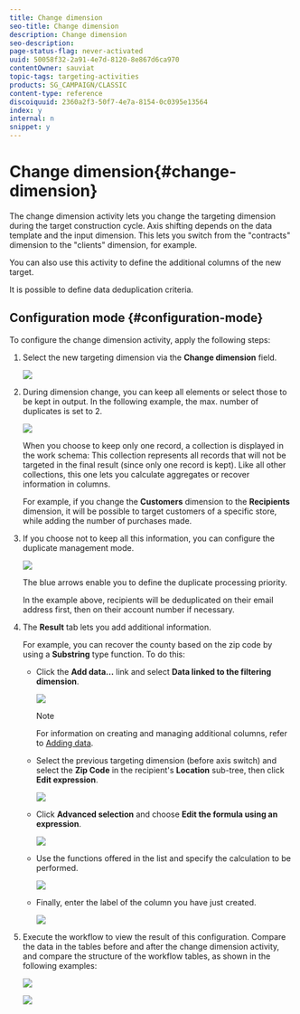 ```yaml
---
title: Change dimension
seo-title: Change dimension
description: Change dimension
seo-description: 
page-status-flag: never-activated
uuid: 50058f32-2a91-4e7d-8120-8e867d6ca970
contentOwner: sauviat
topic-tags: targeting-activities
products: SG_CAMPAIGN/CLASSIC
content-type: reference
discoiquuid: 2360a2f3-50f7-4e7a-8154-0c0395e13564
index: y
internal: n
snippet: y
---
```


# Change dimension{#change-dimension}

The change dimension activity lets you change the targeting dimension during the target construction cycle. Axis shifting depends on the data template and the input dimension. This lets you switch from the "contracts" dimension to the "clients" dimension, for example.

You can also use this activity to define the additional columns of the new target.

It is possible to define data deduplication criteria.

## Configuration mode {#configuration-mode}

To configure the change dimension activity, apply the following steps:

1. Select the new targeting dimension via the **Change dimension** field.

   ![](assets/s_user_change_dimension_param1.png)

1. During dimension change, you can keep all elements or select those to be kept in output. In the following example, the max. number of duplicates is set to 2.

   ![](assets/s_user_change_dimension_limit.png)

   When you choose to keep only one record, a collection is displayed in the work schema: This collection represents all records that will not be targeted in the final result (since only one record is kept). Like all other collections, this one lets you calculate aggregates or recover information in columns.

   For example, if you change the **Customers** dimension to the **Recipients** dimension, it will be possible to target customers of a specific store, while adding the number of purchases made.

1. If you choose not to keep all this information, you can configure the duplicate management mode.

   ![](assets/s_user_change_dimension_param2.png)

   The blue arrows enable you to define the duplicate processing priority.

   In the example above, recipients will be deduplicated on their email address first, then on their account number if necessary.

1. The **Result** tab lets you add additional information.

   For example, you can recover the county based on the zip code by using a **Substring** type function. To do this:

    * Click the **Add data...** link and select **Data linked to the filtering dimension**.
    
      ![](assets/wf_change-dimension_sample_01.png)

      >[!NOTE]
      >
      >For information on creating and managing additional columns, refer to [Adding data](../../workflow/using/change-dimension.md#adding-data).

    * Select the previous targeting dimension (before axis switch) and select the **Zip Code** in the recipient's **Location** sub-tree, then click **Edit expression**.
    
      ![](assets/wf_change-dimension_sample_02.png)

    * Click **Advanced selection** and choose **Edit the formula using an expression**.
    
      ![](assets/wf_change-dimension_sample_03.png)

    * Use the functions offered in the list and specify the calculation to be performed.
    
      ![](assets/wf_change-dimension_sample_04.png)

    * Finally, enter the label of the column you have just created.
    
      ![](assets/wf_change-dimension_sample_05.png)

1. Execute the workflow to view the result of this configuration. Compare the data in the tables before and after the change dimension activity, and compare the structure of the workflow tables, as shown in the following examples:

   ![](assets/wf_change-dimension_sample_06.png)

   ![](assets/wf_change-dimension_sample_07.png)

